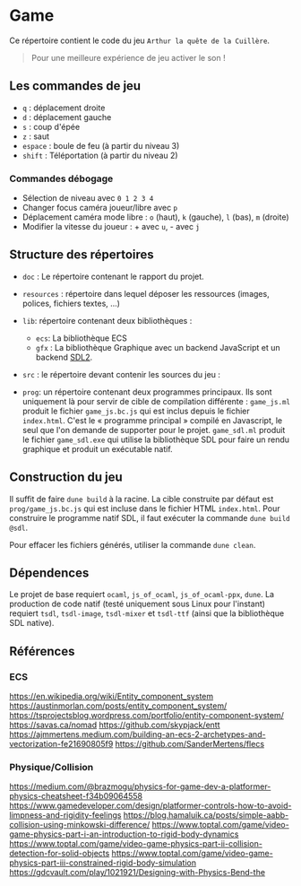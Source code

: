 # Game

Ce répertoire contient le code du jeu `Arthur la quête de la Cuillère`.

> Pour une meilleure expérience de jeu activer le son !

## Les commandes de jeu

- `q` : déplacement droite
- `d` : déplacement gauche
- `s` : coup d'épée
- `z` : saut
- `espace` : boule de feu (à partir du niveau 3)
- `shift` : Téléportation (à partir du niveau 2)

### Commandes débogage
- Sélection de niveau avec `0 1 2 3 4`
- Changer focus caméra joueur/libre avec `p`
- Déplacement caméra mode libre : `o` (haut), `k` (gauche), `l` (bas), `m` (droite)
- Modifier la vitesse du joueur : + avec `u`, - avec `j`

## Structure des répertoires 

* `doc` : Le répertoire contenant le rapport du projet.
* `resources` : répertoire dans lequel déposer les ressources (images, polices, fichiers textes, …)
* `lib`: répertoire contenant deux bibliothèques :
	- `ecs`: La bibliothèque ECS
	- `gfx` : La bibliothèque Graphique avec un backend JavaScript et un backend [SDL2](https://www.libsdl.org/).

* `src` : le répertoire devant contenir les sources du jeu :

* `prog`: un répertoire contenant deux programmes principaux. Ils sont uniquement là pour servir de cible de compilation différente : `game_js.ml` produit le fichier `game_js.bc.js` qui est inclus depuis le fichier `index.html`. C'est le « programme principal » compilé en Javascript, le seul que l'on demande de supporter pour le projet. `game_sdl.ml` produit le fichier `game_sdl.exe` qui utilise la bibliothèque SDL pour faire un rendu graphique et produit un exécutable natif.

## Construction du jeu 

Il suffit de faire `dune build` à la racine. La cible construite par défaut est `prog/game_js.bc.js` qui est incluse dans le fichier HTML `index.html`. Pour construire le programme natif SDL, il faut exécuter la commande `dune build @sdl`.

Pour effacer les fichiers générés, utiliser la commande `dune clean`.

##  Dépendences
Le projet de base requiert `ocaml`, `js_of_ocaml`, `js_of_ocaml-ppx`, `dune`. La production de code natif (testé uniquement sous Linux pour l'instant) requiert `tsdl`, `tsdl-image`, `tsdl-mixer` et `tsdl-ttf` (ainsi que la bibliothèque SDL native).




## Références
### ECS
https://en.wikipedia.org/wiki/Entity_component_system
https://austinmorlan.com/posts/entity_component_system/
https://tsprojectsblog.wordpress.com/portfolio/entity-component-system/
https://savas.ca/nomad
https://github.com/skypjack/entt
https://ajmmertens.medium.com/building-an-ecs-2-archetypes-and-vectorization-fe21690805f9
https://github.com/SanderMertens/flecs

### Physique/Collision
https://medium.com/@brazmogu/physics-for-game-dev-a-platformer-physics-cheatsheet-f34b09064558
https://www.gamedeveloper.com/design/platformer-controls-how-to-avoid-limpness-and-rigidity-feelings
https://blog.hamaluik.ca/posts/simple-aabb-collision-using-minkowski-difference/
https://www.toptal.com/game/video-game-physics-part-i-an-introduction-to-rigid-body-dynamics
https://www.toptal.com/game/video-game-physics-part-ii-collision-detection-for-solid-objects
https://www.toptal.com/game/video-game-physics-part-iii-constrained-rigid-body-simulation
https://gdcvault.com/play/1021921/Designing-with-Physics-Bend-the